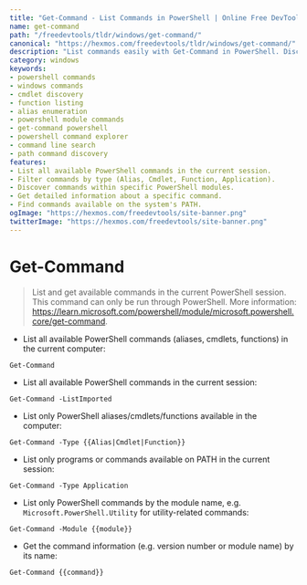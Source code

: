 ```yaml
---
title: "Get-Command - List Commands in PowerShell | Online Free DevTools by Hexmos"
name: get-command
path: "/freedevtools/tldr/windows/get-command/"
canonical: "https://hexmos.com/freedevtools/tldr/windows/get-command/"
description: "List commands easily with Get-Command in PowerShell. Discover cmdlets, functions, and aliases for Windows automation tasks. Free online tool, no registration required."
category: windows
keywords:
- powershell commands
- windows commands
- cmdlet discovery
- function listing
- alias enumeration
- powershell module commands
- get-command powershell
- powershell command explorer
- command line search
- path command discovery
features:
- List all available PowerShell commands in the current session.
- Filter commands by type (Alias, Cmdlet, Function, Application).
- Discover commands within specific PowerShell modules.
- Get detailed information about a specific command.
- Find commands available on the system's PATH.
ogImage: "https://hexmos.com/freedevtools/site-banner.png"
twitterImage: "https://hexmos.com/freedevtools/site-banner.png"
---
```


# Get-Command

> List and get available commands in the current PowerShell session.
> This command can only be run through PowerShell.
> More information: <https://learn.microsoft.com/powershell/module/microsoft.powershell.core/get-command>.

- List all available PowerShell commands (aliases, cmdlets, functions) in the current computer:

`Get-Command`

- List all available PowerShell commands in the current session:

`Get-Command -ListImported`

- List only PowerShell aliases/cmdlets/functions available in the computer:

`Get-Command -Type {{Alias|Cmdlet|Function}}`

- List only programs or commands available on PATH in the current session:

`Get-Command -Type Application`

- List only PowerShell commands by the module name, e.g. `Microsoft.PowerShell.Utility` for utility-related commands:

`Get-Command -Module {{module}}`

- Get the command information (e.g. version number or module name) by its name:

`Get-Command {{command}}`
